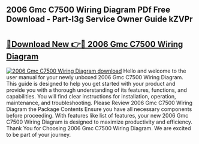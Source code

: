 ## 2006 Gmc C7500 Wiring Diagram PDf Free Download - Part-I3g Service Owner Guide kZVPr

# <h2><a href="http://dfu2x9g.blite.top/?on=2006+Gmc+C7500+Wiring+Diagram">🔗Download New 👉🔴 2006 Gmc C7500 Wiring Diagram</a></h2>

[![2006 Gmc C7500 Wiring Diagram download](https://i.imgur.com/lujVjoI.png)](http://dfu2x9g.blite.top/?on=2006+Gmc+C7500+Wiring+Diagram)
Hello and welcome to the user manual for your newly unboxed 2006 Gmc C7500 Wiring Diagram. This guide is designed to help you get started with your product and provide you with a thorough understanding of its features, functions, and capabilities. You will find clear instructions for installation, operation, maintenance, and troubleshooting. Please Review 2006 Gmc C7500 Wiring Diagram the Package Contents Ensure you have all necessary components before proceeding. With features like list of features, your new 2006 Gmc C7500 Wiring Diagram is designed to maximize productivity and efficiency. Thank You for Choosing 2006 Gmc C7500 Wiring Diagram. We are excited to be part of your journey.
